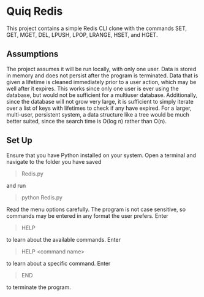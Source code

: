 # Quiq Redis

This project contains a simple Redis CLI clone with the commands SET, GET, MGET, DEL, LPUSH, LPOP, LRANGE, HSET, and HGET.

## Assumptions

The project assumes it will be run locally, with only one user. Data is stored in memory and does not persist 
after the program is terminated. Data that is given a lifetime is cleaned immediately prior to a user action,
which may be well after it expires. This works since only one user is ever using the database, but would not be
sufficient for a multiuser database. Additionally, since the database will not grow very large, it is sufficient
to simply iterate over a list of keys with lifetimes to check if any have expired. For a larger, multi-user, persistent
system, a data structure like a tree would be much better suited, since the search time is O(log n) rather than O(n).

## Set Up
Ensure that you have Python installed on your system. Open a terminal and navigate to the folder you have saved
>Redis.py

and run
>python Redis.py

Read the menu options carefully. The program is not case sensitive, so commands may be entered in any format the user 
prefers. Enter
>HELP

to learn about the available commands. Enter
>HELP \<command name\>

to learn about a specific command. Enter
>END

to terminate the program.

